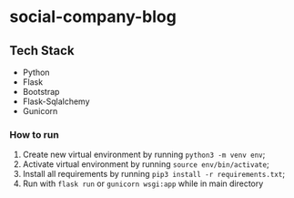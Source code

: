 # social-company-blog

## Tech Stack
- Python 
- Flask
- Bootstrap
- Flask-Sqlalchemy
- Gunicorn


### How to run

1. Create new virtual environment by running `python3 -m venv env`;
2. Activate virtual environment by running `source env/bin/activate`;
3. Install all requirements by running `pip3 install -r requirements.txt`;
4. Run with `flask run` or `gunicorn wsgi:app` while in main directory 